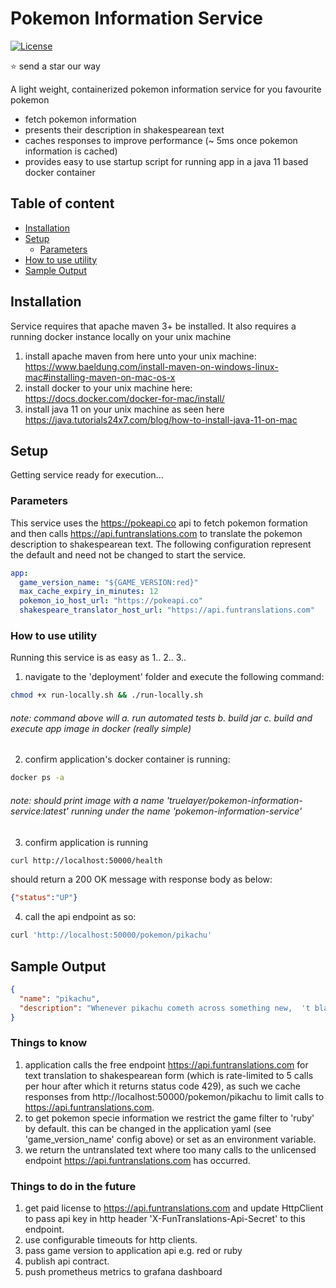 # Pokemon Information Service
[![License](https://img.shields.io/badge/License-Apache%202.0-blue.svg)](https://opensource.org/licenses/Apache-2.0)

:star: send a star our way

A light weight, containerized pokemon information service for you favourite pokemon

* fetch pokemon information
* presents their description in shakespearean text
* caches responses to improve performance (~ 5ms once pokemon information is cached)
* provides easy to use startup script for running app in a java 11 based docker container

## Table of content

- [Installation](#installation)
- [Setup](#setup)
    - [Parameters](#parameters)
- [How to use utility](#usage)
- [Sample Output](#license)

## Installation

Service requires that apache maven 3+ be installed. It also requires a running docker instance locally on your unix machine

1. install apache maven from here unto your unix machine: https://www.baeldung.com/install-maven-on-windows-linux-mac#installing-maven-on-mac-os-x
2. install docker to your unix machine here: https://docs.docker.com/docker-for-mac/install/
3. install java 11 on your unix machine as seen here https://java.tutorials24x7.com/blog/how-to-install-java-11-on-mac


## Setup

Getting service ready for execution...

### Parameters

This service uses the https://pokeapi.co api to fetch pokemon formation and then calls https://api.funtranslations.com to translate the pokemon description to shakespearean text.
The following configuration represent the default and need not be changed to start the service.

```yaml
app:
  game_version_name: "${GAME_VERSION:red}"
  max_cache_expiry_in_minutes: 12
  pokemon_io_host_url: "https://pokeapi.co"
  shakespeare_translator_host_url: "https://api.funtranslations.com"
```
### How to use utility

Running this service is as easy as 1.. 2.. 3.. 

1. navigate to the 'deployment' folder and execute the following command:

```bash
chmod +x run-locally.sh && ./run-locally.sh
```
###### note: command above will a. run automated tests b. build jar c. build and execute app image in docker (really simple)

2. confirm application's docker container is running:

```bash
docker ps -a 
```
###### note: should print image with a name 'truelayer/pokemon-information-service:latest' running under the name 'pokemon-information-service'

3. confirm application is running

```bash
curl http://localhost:50000/health
```

should return a 200 OK message with response body as below:

```json
{"status":"UP"}
```

4. call the api endpoint as so:

```bash
curl 'http://localhost:50000/pokemon/pikachu'
```

## Sample Output

```json
{
  "name": "pikachu",
  "description": "Whenever pikachu cometh across something new,  't blasts 't with a jolt of electricity. If 't be true thee cometh across a blackened berry,  't?s evidence yond this pok?mon did misprision the intensity of its charge."
}
```

### Things to know

1. application calls the free endpoint https://api.funtranslations.com for text translation to shakespearean form (which is rate-limited to 5 calls per hour after which it returns status code 429), as such we cache responses from http://localhost:50000/pokemon/pikachu to limit calls to https://api.funtranslations.com.
2. to get pokemon specie information we restrict the game filter to 'ruby' by default. this can be changed in the application yaml (see 'game_version_name' config above) or set as an environment variable.
3. we return the untranslated text where too many calls to the unlicensed endpoint https://api.funtranslations.com has occurred. 

### Things to do in the future

1. get paid license to https://api.funtranslations.com and update HttpClient to pass api key in http header 'X-FunTranslations-Api-Secret' to this endpoint.
2. use configurable timeouts for http clients.
3. pass game version to application api e.g. red or ruby 
4. publish api contract.
5. push prometheus metrics to grafana dashboard